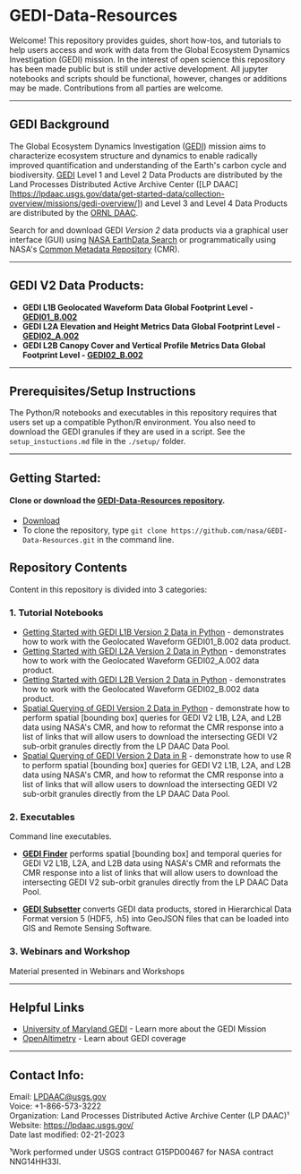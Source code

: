 # GEDI-Data-Resources


Welcome! This repository provides guides, short how-tos, and tutorials to help users access and work with data from the Global Ecosystem Dynamics Investigation (GEDI) mission. In the interest of open science this repository has been made public but is still under active development. All jupyter notebooks and scripts should be functional, however, changes or additions may be made. Contributions from all parties are welcome.


---

## GEDI Background  

The Global Ecosystem Dynamics Investigation ([GEDI](https://lpdaac.usgs.gov/data/get-started-data/collection-overview/missions/gedi-overview/)) mission aims to characterize ecosystem structure and dynamics to enable radically improved quantification and understanding of the Earth's carbon cycle and biodiversity. [GEDI](https://gedi.umd.edu/mission/mission-overview/) Level 1 and Level 2 Data Products are distributed by the Land Processes Distributed Active Archive Center ([LP DAAC][https://lpdaac.usgs.gov/data/get-started-data/collection-overview/missions/gedi-overview/]) and Level 3 and Level 4 Data Products are distributed by the [ORNL DAAC]([https://daac.ornl.gov/cgi-bin/dataset_lister.pl?p=40]).

Search for and download GEDI _Version 2_ data products via a graphical user interface (GUI) using [NASA EarthData Search](https://search.earthdata.nasa.gov/search?q=%22GEDI%22) or programmatically using NASA's [Common Metadata Repository](https://cmr.earthdata.nasa.gov/search) (CMR).


---

## GEDI V2 Data Products: 

- **GEDI L1B Geolocated Waveform Data Global Footprint Level - [GEDI01_B.002](https://doi.org/10.5067/GEDI/GEDI01_B.002)**
- **GEDI L2A Elevation and Height Metrics Data Global Footprint Level - [GEDI02_A.002](https://doi.org/10.5067/GEDI/GEDI02_A.002)**
- **GEDI L2B Canopy Cover and Vertical Profile Metrics Data Global Footprint Level - [GEDI02_B.002](https://doi.org/10.5067/GEDI/GEDI02_B.002)**
 
---

## Prerequisites/Setup Instructions

The Python/R notebooks and executables in this repository requires that users set up a compatible Python/R environment. You also need to download the GEDI granules if they are used in a script. See the `setup_instuctions.md` file in the `./setup/` folder.

---
## Getting Started:  

#### Clone or download the [GEDI-Data-Resources repository](https://github.com/nasa/GEDI-Data-Resources). 
- [Download](https://github.com/nasa/GEDI-Data-Resources/archive/refs/heads/main.zip)
- To clone the repository, type `git clone https://github.com/nasa/GEDI-Data-Resources.git` in the command line. 
 

## Repository Contents  

Content in this repository is divided into 3 categories:  

### **1. Tutorial Notebooks**    

+ [Getting Started with GEDI L1B Version 2 Data in Python](/Tutorials/GEDI_L1B_V2_Tutorial.ipynb) - demonstrates how to work with the Geolocated Waveform GEDI01_B.002 data product.  
+ [Getting Started with GEDI L2A Version 2 Data in Python](/Tutorials/GEDI_L2A_V2_Tutorial.ipynb) - demonstrates how to work with the Geolocated Waveform GEDI02_A.002 data product.  
+ [Getting Started with GEDI L2B Version 2 Data in Python](/Tutorials/GEDI_L2B_V2_Tutorial.ipynb)  - demonstrates how to work with the Geolocated Waveform GEDI02_B.002 data product.  
+ [Spatial Querying of GEDI Version 2 Data in Python](/Tutorials/GEDI_Finder_Tutorial_Python.ipynb) - demonstrate how to perform spatial [bounding box] queries for GEDI V2 L1B, L2A, and L2B data using NASA's CMR, and how to reformat the CMR response into a list of links that will allow users to download the intersecting GEDI V2 sub-orbit granules directly from the LP DAAC Data Pool.  
+ [Spatial Querying of GEDI Version 2 Data in R](/Tutorials/R/GEDI_Finder_Tutorial_R.rmd) - demonstrate how to use R to perform spatial [bounding box] queries for GEDI V2 L1B, L2A, and L2B data using NASA's CMR, and how to reformat the CMR response into a list of links that will allow users to download the intersecting GEDI V2 sub-orbit granules directly from the LP DAAC Data Pool.  


### **2. Executables**  

Command line executables. 

+ **[GEDI Finder](/Executables/GEDI_Finder/GEDI_Finder.py)** performs spatial [bounding box] and temporal queries for GEDI V2 L1B, L2A, and L2B data using NASA's CMR and reformats the CMR response into a list of links that will allow users to download the intersecting GEDI V2 sub-orbit granules directly from the LP DAAC Data Pool. 

+ **[GEDI Subsetter](/Executables/GEDI_Subsetter/GEDI_Subsetter.py)** converts GEDI data products, stored in Hierarchical Data Format version 5 (HDF5, .h5) into GeoJSON files that can be loaded into GIS and Remote Sensing Software.  


### **3. Webinars and Workshop**

Material presented in Webinars and Workshops 

--- 

## Helpful Links  

+ [University of Maryland GEDI](https://gedi.umd.edu/) - Learn more about the GEDI Mission  
+ [OpenAltimetry](https://openaltimetry.org/data/gedi/) - Learn about GEDI coverage  


---

## Contact Info:  

Email: LPDAAC@usgs.gov  
Voice: +1-866-573-3222  
Organization: Land Processes Distributed Active Archive Center (LP DAAC)¹  
Website: <https://lpdaac.usgs.gov/>  
Date last modified: 02-21-2023  

¹Work performed under USGS contract G15PD00467 for NASA contract NNG14HH33I.  
